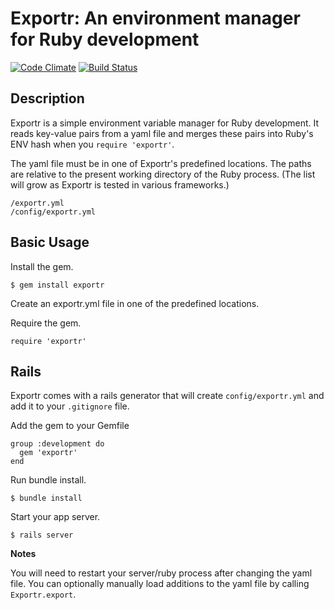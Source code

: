 # Exportr: An environment manager for Ruby development
[![Code Climate](https://codeclimate.com/github/richardcalahan/exportr.png)](https://codeclimate.com/github/richardcalahan/exportr)
[![Build Status](https://travis-ci.org/richardcalahan/exportr.png?branch=master)](https://travis-ci.org/richardcalahan/exportr)

## Description

Exportr is a simple environment variable manager for Ruby development. It reads key-value pairs from a yaml file and merges these pairs into Ruby's ENV hash when you `require 'exportr'`.

The yaml file must be in one of Exportr's predefined locations. The paths are relative to the present working directory of the Ruby process. (The list will grow as Exportr is tested in various frameworks.)

```
/exportr.yml
/config/exportr.yml
```

## Basic Usage

Install the gem.

`$ gem install exportr`

Create an exportr.yml file in one of the predefined locations.

Require the gem.

`require 'exportr'`

## Rails

Exportr comes with a rails generator that will create `config/exportr.yml` and add it to your `.gitignore` file.

Add the gem to your Gemfile

```
group :development do
  gem 'exportr'
end   
```

Run bundle install.

`$ bundle install`

Start your app server. 

`$ rails server`

**Notes**

You will need to restart your server/ruby process after changing the yaml file. You can optionally manually load additions to the yaml file by calling `Exportr.export`.








